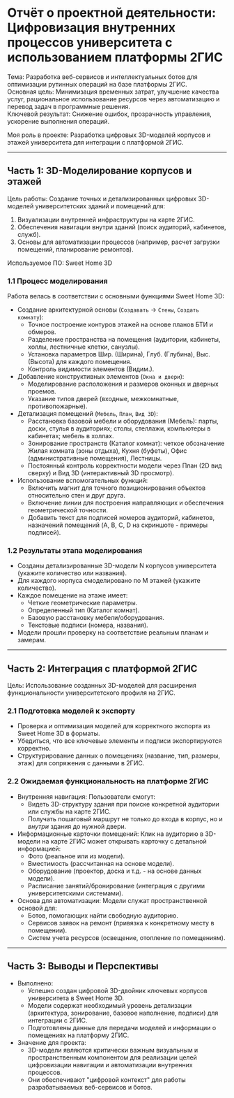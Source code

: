 # Отчёт о проектной деятельности: Цифровизация внутренних процессов университета с использованием платформы 2ГИС

Тема: Разработка веб-сервисов и интеллектуальных ботов для оптимизации рутинных операций на базе платформы 2ГИС.  
Основная цель: Минимизация временных затрат, улучшение качества услуг, рациональное использование ресурсов через автоматизацию и перевод задач в программные решения.  
Ключевой результат: Снижение ошибок, прозрачность управления, ускорение выполнения операций.  

Моя роль в проекте: Разработка цифровых 3D-моделей корпусов и этажей университета для интеграции с платформой 2ГИС.

---

## Часть 1: 3D-Моделирование корпусов и этажей

Цель работы: Создание точных и детализированных цифровых 3D-моделей университетских зданий и помещений для:
1.  Визуализации внутренней инфраструктуры на карте 2ГИС.
2.  Обеспечения навигации внутри зданий (поиск аудиторий, кабинетов, служб).
3.  Основы для автоматизации процессов (например, расчет загрузки помещений, планирование ремонтов).

Используемое ПО: Sweet Home 3D 

### 1.1 Процесс моделирования

Работа велась в соответствии с основными функциями Sweet Home 3D:

*   Создание архитектурной основы (`Создавать` -> `Стены`, `Создать комнату`):
    *   Точное построение контуров этажей на основе планов БТИ и обмеров.
    *   Разделение пространства на помещения (аудитории, кабинеты, холлы, лестничные клетки, санузлы).
    *   Установка параметров Шир. (Ширина), Глуб. (Глубина), Выс. (Высота) для каждого помещения.
    *   Контроль видимости элементов (Видим.).
*   Добавление конструктивных элементов (`Окна и двери`):
    *   Моделирование расположения и размеров оконных и дверных проемов.
    *   Указание типов дверей (входные, межкомнатные, противопожарные).
*   Детализация помещений (`Мебель`, `План`, `Вид 3D`):
    *   Расстановка базовой мебели и оборудования (Мебель): парты, доски, стулья в аудиториях; столы, стеллажи, компьютеры в кабинетах; мебель в холлах.
    *   Зонирование пространств (Каталог комнат): четкое обозначение Жилая комната (зоны отдыха), Кухня (буфеты), Офис (административные помещения), Лестницы.
    *   Постоянный контроль корректности модели через План (2D вид сверху) и Вид 3D (интерактивный 3D просмотр).
*   Использование вспомогательных функций:
    *   Включить магнит для точного позиционирования объектов относительно стен и друг друга.
    *   Включение линии для построения направляющих и обеспечения геометрической точности.
    *   Добавить текст для подписей номеров аудиторий, кабинетов, назначений помещений (A, B, C, D на скриншоте - примеры подписей).

### 1.2 Результаты этапа моделирования

*   Созданы детализированные 3D-модели N корпусов университета (укажите количество или названия).
*   Для каждого корпуса смоделировано по M этажей (укажите количество).
*   Каждое помещение на этаже имеет:
    *   Четкие геометрические параметры.
    *   Определенный тип (Каталог комнат).
    *   Базовую расстановку мебели/оборудования.
    *   Текстовые подписи (номера, названия).
*   Модели прошли проверку на соответствие реальным планам и замерам.

---

## Часть 2: Интеграция с платформой 2ГИС

Цель: Использование созданных 3D-моделей для расширения функциональности университетского профиля на 2ГИС.

### 2.1 Подготовка моделей к экспорту

*   Проверка и оптимизация моделей для корректного экспорта из Sweet Home 3D в форматы.
*   Убедиться, что все ключевые элементы и подписи экспортируются корректно.
*   Структурирование данных о помещениях (название, тип, размеры, этаж) для сопряжения с данными в 2ГИС.

### 2.2 Ожидаемая функциональность на платформе 2ГИС

*   Внутренняя навигация: Пользователи смогут:
    *   Видеть 3D-структуру здания при поиске конкретной аудитории или службы на карте 2ГИС.
    *   Получать пошаговый маршрут не только до входа в корпус, но и *внутри* здания до нужной двери.
*   Информационные карточки помещений: Клик на аудиторию в 3D-модели на карте 2ГИС может открывать карточку с детальной информацией:
    *   Фото (реальное или из модели).
    *   Вместимость (рассчитанная на основе модели).
    *   Оборудование (проектор, доска и т.д. - на основе данных модели).
    *   Расписание занятий/бронирование (интеграция с другими университетскими системами).
*   Основа для автоматизации: Модели служат пространственной основой для:
    *   Ботов, помогающих найти свободную аудиторию.
    *   Сервисов заявок на ремонт (привязка к конкретному месту в помещении).
    *   Систем учета ресурсов (освещение, отопление по помещениям).

---

## Часть 3: Выводы и Перспективы

*   Выполнено:
    *   Успешно создан цифровой 3D-двойник ключевых корпусов университета в Sweet Home 3D.
    *   Модели содержат необходимый уровень детализации (архитектура, зонирование, базовое наполнение, подписи) для интеграции с 2ГИС.
    *   Подготовлены данные для передачи моделей и информации о помещениях на платформу 2ГИС.
*   Значение для проекта:
    *   3D-модели являются критически важным визуальным и пространственным компонентом для реализации целей цифровизации навигации и автоматизации внутренних процессов.
    *   Они обеспечивают "цифровой контекст" для работы разрабатываемых веб-сервисов и ботов.
